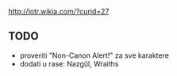 http://lotr.wikia.com/?curid=27

## TODO

- proveriti "Non-Canon Alert!" za sve karaktere
- dodati u rase: Nazgûl, Wraiths